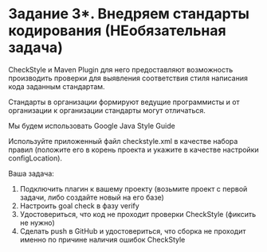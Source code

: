 # Задание 3*. Внедряем стандарты кодирования (НЕобязательная задача)
CheckStyle и Maven Plugin для него предоставляют возможность производить проверки для выявления соответствия стиля написания кода заданным стандартам.

Стандарты в организации формируют ведущие программисты и от организации к организации стандарты могут отличаться.

Мы будем использовать Google Java Style Guide

Используйте приложенный файл checkstyle.xml в качестве набора правил (положите его в корень проекта и укажите в качестве настройки configLocation).

Ваша задача:

1. Подключить плагин к вашему проекту (возьмите проект с первой задачи, либо создайте новый на его базе)
2. Настроить goal check в фазу verify
3. Удостовериться, что код не проходит проверки CheckStyle (фиксить не нужно)
4. Сделать push в GitHub и удостовериться, что сборка не проходит именно по причине наличия ошибок CheckStyle
